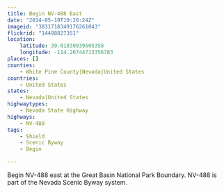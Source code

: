 ```yaml
---
title: Begin NV-488 East
date: "2014-05-19T10:20:24Z"
imageid: "3831718349176261043"
flickrid: "14498827351"
location:
    latitude: 39.01030939505358
    longitude: -114.20744713356783
places: []
counties:
    - White Pine County|Nevada|United States
countries:
    - United States
states:
    - Nevada|United States
highwaytypes:
    - Nevada State Highway
highways:
    - NV-488
tags:
    - Shield
    - Scenic Byway
    - Begin

---
```

Begin NV-488 east at the Great Basin National Park Boundary.  NV-488 is part of the Nevada Scenic Byway system.